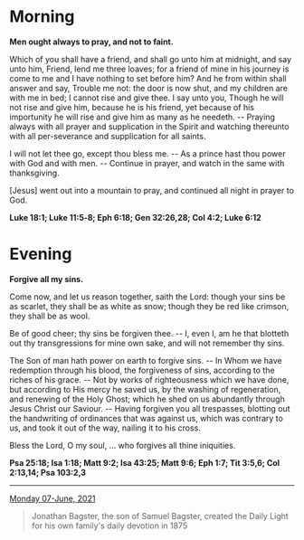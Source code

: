 # Morning

**Men ought always to pray, and not to faint.**
 
Which of you shall have a friend, and shall go unto him at midnight, and say unto him, Friend, lend me three loaves; for a friend of mine in his journey is come to me and I have nothing to set before him? And he from within shall answer and say, Trouble me not: the door is now shut, and my children are with me in bed; I cannot rise and give thee. I say unto you, Though he will not rise and give him, because he is his friend, yet because of his importunity he will rise and give him as many as he needeth. -- Praying always with all prayer and supplication in the Spirit and watching thereunto with all per-severance and supplication for all saints.
 
I will not let thee go, except thou bless me. -- As a prince hast thou power with God and with men. -- Continue in prayer, and watch in the same with thanksgiving.
 
[Jesus] went out into a mountain to pray, and continued all night in prayer to God.  

**Luke 18:1; Luke 11:5‑8; Eph 6:18; Gen 32:26,28; Col 4:2; Luke 6:12**

# Evening

**Forgive all my sins.**
 
Come now, and let us reason together, saith the Lord: though your sins be as scarlet, they shall be as white as snow; though they be red like crimson, they shall be as wool.
 
Be of good cheer; thy sins be forgiven thee. -- I, even I, am he that blotteth out thy transgressions for mine own sake, and will not remember thy sins.
 
The Son of man hath power on earth to forgive sins. -- In Whom we have redemption through his blood, the forgiveness of sins, according to the riches of his grace. -- Not by works of righteousness which we have done, but according to His mercy he saved us, by the washing of regeneration, and renewing of the Holy Ghost; which he shed on us abundantly through Jesus Christ our Saviour. -- Having forgiven you all trespasses, blotting out the handwriting of ordinances that was against us, which was contrary to us, and took it out of the way, nailing it to his cross.
 
Bless the Lord, O my soul, ... who forgives all thine iniquities.  

**Psa 25:18; Isa 1:18; Matt 9:2; Isa 43:25; Matt 9:6; Eph 1:7; Tit 3:5,6; Col 2:13,14; Psa 103:2,3**

---

[Monday 07-June, 2021](https://t.me/s/daily_light)

> Jonathan Bagster, the son of Samuel Bagster, created the Daily Light for his own family's daily devotion in 1875

